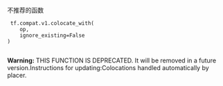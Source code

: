 不推荐的函数

```
 tf.compat.v1.colocate_with(
    op,
    ignore_existing=False
)
 
```


**Warning:**  THIS FUNCTION IS DEPRECATED. It will be removed in a future version.Instructions for updating:Colocations handled automatically by placer.
